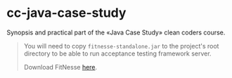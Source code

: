 # cc-java-case-study
Synopsis and practical part of the «Java Case Study» clean coders course.

> You will need to copy `fitnesse-standalone.jar` to the project's root directory
> to be able to run acceptance testing framework server.
> 
> Download FitNesse [here]().
